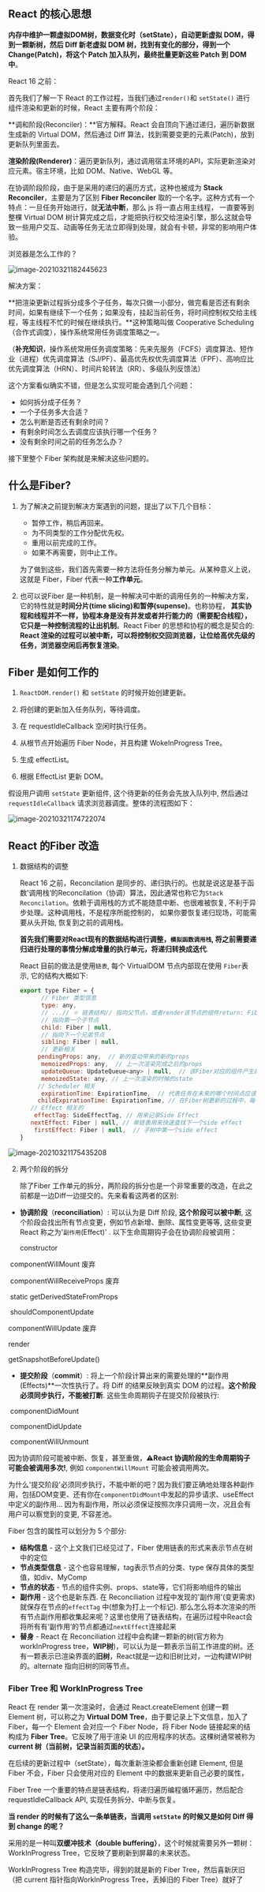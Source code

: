 ## **React 的核心思想**

**内存中维护一颗虚拟DOM树，数据变化时（setState），自动更新虚拟 DOM，得到一颗新树，然后 Diff 新老虚拟 DOM  树，找到有变化的部分，得到一个 Change(Patch)，将这个 Patch  加入队列，最终批量更新这些 Patch 到 DOM 中**。



React 16 之前：

首先我们了解一下 React 的工作过程，当我们通过`render()`和 `setState()` 进行组件渲染和更新的时候，React 主要有两个阶段：

**调和阶段(Reconciler)：**官方解释。React 会自顶向下通过递归，遍历新数据生成新的 Virtual DOM，然后通过 Diff 算法，找到需要变更的元素(Patch)，放到更新队列里面去。

**渲染阶段(Renderer)**：遍历更新队列，通过调用宿主环境的API，实际更新渲染对应元素。宿主环境，比如 DOM、Native、WebGL 等。

在协调阶段阶段，由于是采用的递归的遍历方式，这种也被成为 **Stack Reconciler**，主要是为了区别 **Fiber Reconciler** 取的一个名字。这种方式有一个特点：一旦任务开始进行，就**无法中断**，那么 js 将一直占用主线程， 一直要等到整棵 Virtual DOM 树计算完成之后，才能把执行权交给渲染引擎，那么这就会导致一些用户交互、动画等任务无法立即得到处理，就会有卡顿，非常的影响用户体验。



浏览器是怎么工作的？

![image-20210321182445623](../images/image-20210321182445623.png)



解决方案：

**把渲染更新过程拆分成多个子任务，每次只做一小部分，做完看是否还有剩余时间，如果有继续下一个任务；如果没有，挂起当前任务，将时间控制权交给主线程，等主线程不忙的时候在继续执行。**这种策略叫做 Cooperative Scheduling（合作式调度），操作系统常用任务调度策略之一。

（**补充知识**，操作系统常用任务调度策略：先来先服务（FCFS）调度算法、短作业（进程）优先调度算法（SJ/PF）、最高优先权优先调度算法（FPF）、高响应比优先调度算法（HRN）、时间片轮转法（RR）、多级队列反馈法）



这个方案看似确实不错，但是怎么实现可能会遇到几个问题：

- 如何拆分成子任务？
- 一个子任务多大合适？
- 怎么判断是否还有剩余时间？
- 有剩余时间怎么去调度应该执行哪一个任务？
- 没有剩余时间之前的任务怎么办？

接下里整个 Fiber 架构就是来解决这些问题的。





## 什么是Fiber?

1. 为了解决之前提到解决方案遇到的问题，提出了以下几个目标：

   - 暂停工作，稍后再回来。
   - 为不同类型的工作分配优先权。
   - 重用以前完成的工作。
   - 如果不再需要，则中止工作。

   为了做到这些，我们首先需要一种方法将任务分解为单元。从某种意义上说，这就是 Fiber，Fiber 代表一种**工作单元**。

   

2. 也可以说Fiber 是一种机制，是一种解决可中断的调用任务的一种解决方案，它的特性就是**时间分片(time slicing)**和**暂停(supense)**。也称协程， **其实协程和线程并不一样，协程本身是没有并发或者并行能力的（需要配合线程），它只是一种控制流程的让出机制**。React Fiber 的思想和协程的概念是契合的: **React 渲染的过程可以被中断，可以将控制权交回浏览器，让位给高优先级的任务，浏览器空闲后再恢复渲染**。





## Fiber 是如何工作的

1. `ReactDOM.render()` 和 `setState` 的时候开始创建更新。

2. 将创建的更新加入任务队列，等待调度。

3. 在 requestIdleCallback 空闲时执行任务。

4. 从根节点开始遍历 Fiber Node，并且构建 WokeInProgress Tree。

5. 生成 effectList。

6. 根据 EffectList 更新 DOM。

   

假设用户调用 `setState` 更新组件, 这个待更新的任务会先放入队列中, 然后通过 `requestIdleCallback` 请求浏览器调度。整体的流程图如下：

![image-20210321174722074](../images/image-20210321174722074.png)

## React 的Fiber 改造

1. 数据结构的调整

   React 16 之前，Reconcilation 是同步的、递归执行的。也就是说这是基于函数’调用栈‘的Reconcilation（协调）算法，因此通常也称它为`Stack Reconcilation`。依赖于调用栈的方式不能随意中断、也很难被恢复, 不利于异步处理。这种调用栈，不是程序所能控制的， 如果你要恢复递归现场，可能需要从头开始, 恢复到之前的调用栈。

   **首先我们需要对React现有的数据结构进行调整，`模拟函数调用栈`, 将之前需要递归进行处理的事情分解成增量的执行单元，将递归转换成迭代**.

   React 目前的做法是使用`链表`, 每个 VirtualDOM 节点内部现在使用 `Fiber`表示, 它的结构大概如下:

   ```javascript
   export type Fiber = {
         // Fiber 类型信息
         type: any,
         // ...// ⚛️ 链表结构// 指向父节点，或者render该节点的组件return: Fiber | null,
         // 指向第一个子节点
         child: Fiber | null,
         // 指向下一个兄弟节点
         sibling: Fiber | null,
         // 更新相关
        pendingProps: any,  // 新的变动带来的新的props 
         memoizedProps: any,  // 上一次渲染完成之后的props
         updateQueue: UpdateQueue<any> | null,  // 该Fiber对应的组件产生的Update会存放在这个队列里面
         memoizedState: any, // 上一次渲染的时候的state 
        // Scheduler 相关
         expirationTime: ExpirationTime,  // 代表任务在未来的哪个时间点应该被完成，不包括他的子树产生的任务  // 快速确定子树中是否有不在等待的变化 
        childExpirationTime: ExpirationTime, // 在Fiber树更新的过程中，每个Fiber都会有一个跟其对应的Fiber  // 我们称他为`current <==> workInProgress`  // 在渲染完成之后他们会交换位置
      // Effect 相关的
       effectTag: SideEffectTag, // 用来记录Side Effect 
      nextEffect: Fiber | null, // 单链表用来快速查找下一个side effect  
       firstEffect: Fiber | null,  // 子树中第一个side effect  
   }
   ```

![image-20210321175435208](../images/image-20210321175435208.png)

2. 两个阶段的拆分

   除了Fiber 工作单元的拆分，两阶段的拆分也是一个非常重要的改造，在此之前都是一边Diff一边提交的。先来看看这两者的区别:

+ **协调阶段**（**reconciliation**）: 可以认为是 Diff 阶段, **这个阶段可以被中断**, 这个阶段会找出所有节点变更，例如节点新增、删除、属性变更等等, 这些变更React 称之为'`副作用`(Effect)' . 以下生命周期钩子会在协调阶段被调用：

   constructor

​    componentWillMount 废弃

​    componentWillReceiveProps 废弃

​    static getDerivedStateFromProps

​    shouldComponentUpdate

   componentWillUpdate 废弃

   render

  getSnapshotBeforeUpdate()



+ **提交阶段**（**commit**）: 将上一个阶段计算出来的需要处理的**副作用(Effects)**一次性执行了。将 Diff 的结果反映到真实 DOM 的过程。**这个阶段必须同步执行，不能被打断**. 这些生命周期钩子在提交阶段被执行:

​    componentDidMount

​    componentDidUpdate

​    componentWillUnmount

因为协调阶段可能被中断、恢复，甚至重做，**⚠️React 协调阶段的生命周期钩子可能会被调用多次!**, 例如 `componentWillMount` 可能会被调用两次。

为什么'提交阶段'必须同步执行，不能中断的吧？因为我们要正确地处理各种副作用，包括DOM变更、还有你在`componentDidMount`中发起的异步请求、useEffect 中定义的副作用... 因为有副作用，所以必须保证按照次序只调用一次，况且会有用户可以察觉到的变更, 不容差池。



Fiber 包含的属性可以划分为 5 个部分:

-  **结构信息** - 这个上文我们已经见过了，Fiber 使用链表的形式来表示节点在树中的定位
- **节点类型信息** - 这个也容易理解，tag表示节点的分类、type 保存具体的类型值，如div、MyComp
- **节点的状态** - 节点的组件实例、props、state等，它们将影响组件的输出
- **副作用** - 这个也是新东西. 在 Reconciliation 过程中发现的'副作用'(变更需求)就保存在节点的`effectTag` 中(想象为打上一个标记). 那么怎么将本次渲染的所有节点副作用都收集起来呢？这里也使用了链表结构，在遍历过程中React会将所有有‘副作用’的节点都通过`nextEffect`连接起来
- **替身** - React 在 Reconciliation 过程中会构建一颗新的树(官方称为workInProgress tree，**WIP树**)，可以认为是一颗表示当前工作进度的树。还有一颗表示已渲染界面的**旧树**，React就是一边和旧树比对，一边构建WIP树的。alternate 指向旧树的同等节点。



### **Fiber Tree 和 WorkInProgress Tree**

React 在 render 第一次渲染时，会通过 React.createElement 创建一颗 Element 树，可以称之为 **Virtual DOM Tree**，由于要记录上下文信息，加入了 Fiber，每一个 Element 会对应一个 Fiber Node，将 Fiber Node 链接起来的结构成为 **Fiber Tree**。它反映了用于渲染 UI 的应用程序的状态。这棵树通常被称为 **current 树（当前树，记录当前页面的状态）。**



在后续的更新过程中（setState），每次重新渲染都会重新创建 Element, 但是 Fiber 不会，Fiber 只会使用对应的 Element 中的数据来更新自己必要的属性，



Fiber Tree 一个重要的特点是链表结构，将递归遍历编程循环遍历，然后配合 requestIdleCallback API, 实现任务拆分、中断与恢复。



**当 render 的时候有了这么一条单链表，当调用 `setState` 的时候又是如何 Diff 得到 change 的呢？**

采用的是一种叫**双缓冲技术（double buffering）**，这个时候就需要另外一颗树：WorkInProgress Tree，它反映了要刷新到屏幕的未来状态。

WorkInProgress Tree 构造完毕，得到的就是新的 Fiber Tree，然后喜新厌旧（把 current 指针指向WorkInProgress Tree，丢掉旧的 Fiber Tree）就好了

